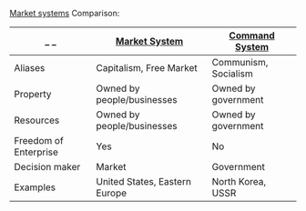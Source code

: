 [Market systems][1] Comparison:

_ _						| [Market System][2]			| [Command System][3]
------------------------|-------------------------------|-----------------
Aliases					| Capitalism, Free Market 		| Communism, Socialism
Property				| Owned by people/businesses	| Owned by government
Resources				| Owned by people/businesses	| Owned by government
Freedom of Enterprise	| Yes							| No
Decision maker			| Market						| Government
Examples				| United States, Eastern Europe | North Korea, USSR


[1]: /Micro-Economics/Market-System-and-Circular-Flow/Economic-Systems.md
[2]: /Micro-Economics/Market-System-and-Circular-Flow/Market-System.md
[3]: /Micro-Economics/Market-System-and-Circular-Flow/Command-System.md